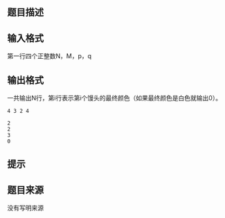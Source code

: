 


## 题目描述
## 输入格式
第一行四个正整数N，M，p，q
## 输出格式
一共输出N行，第i行表示第i个馒头的最终颜色（如果最终颜色是白色就输出0）。

```input1
4 3 2 4

```

```output1
2
2
3
0
```

## 提示
## 题目来源
没有写明来源


